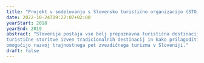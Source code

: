 ```yaml
---
title: "Projekt v sodelovanju s Slovensko turistično organizacijo (STO)"
date: 2022-10-24T19:22:07+02:00
yearStart: 2018
yearEnd: 2019
abstract: "Slovenija postaja vse bolj prepoznavna turistična destinacija. STO se srečuje z izzivi kako razpršiti
turistične storitve izven tradicionalnih destinacij in kako prilagoditi turistično ponudbo zahtevnejšim gostom, ki lahko
omogočijo razvoj trajnostnega pet zvezdičnega turizma v Sloveniji."
draft: false
---
```


